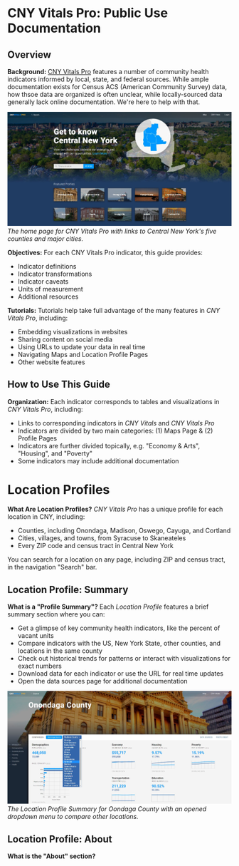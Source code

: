 # CNY Vitals Pro: Public Use Documentation

## Overview

**Background:** [CNY Vitals Pro](https://pro.cnyvitals.org/) features a number of community health indicators informed by local, state, and federal sources. While ample documentation exists for Census ACS (American Community Survey) data, how thsoe data are organized is often unclear, while locally-sourced data generally lack online documentation. We're here to help with that.

![Home Screen](https://raw.githubusercontent.com/jamisoncrawford/MetaVitals/master/Images/home_screen_img.jpg)
*The home page for CNY Vitals Pro with links to Central New York's five counties and major cities.*

**Objectives:** For each CNY Vitals Pro indicator, this guide provides:

* Indicator definitions
* Indicator transformations
* Indicator caveats
* Units of measurement
* Additional resources

**Tutorials:** Tutorials help take full advantage of the many features in *CNY Vitals Pro*, including:

* Embedding visualizations in websites
* Sharing content on social media
* Using URLs to update your data in real time
* Navigating Maps and Location Profile Pages
* Other website features

## How to Use This Guide

**Organization:** Each indicator corresponds to tables and visualizations in *CNY Vitals Pro*, including:

* Links to corresponding indicators in *CNY Vitals* and *CNY Vitals Pro*
* Indicators are divided by two main categories: (1) Maps Page & (2) Profile Pages
* Indicators are further divided topically, e.g. "Economy & Arts", "Housing", and "Poverty"
* Some indicators may include additional documentation

# Location Profiles

**What Are Location Profiles?** *CNY Vitals Pro* has a unique profile for each location in CNY, including:

* Counties, including Onondaga, Madison, Oswego, Cayuga, and Cortland
* Cities, villages, and towns, from Syracuse to Skaneateles
* Every ZIP code and census tract in Central New York

You can search for a location on any page, including ZIP and census tract, in the navigation "Search" bar.

## Location Profile: Summary

**What is a "Profile Summary"?** Each *Location Profile* features a brief summary section where you can:

* Get a glimpse of key community health indicators, like the percent of vacant units
* Compare indicators with the US, New York State, other counties, and locations in the same county
* Check out historical trends for patterns or interact with visualizations for exact numbers
* Download data for each indicator or use the URL for real time updates
* Open the data sources page for additional documentation

![Profile Summary](https://raw.githubusercontent.com/jamisoncrawford/MetaVitals/master/Images/splash_summary_img.jpg)
*The Location Profile Summary for Oondaga County with an opened dropdown menu to compare other locations.*

## Location Profile: About

**What is the "About" section?** 
